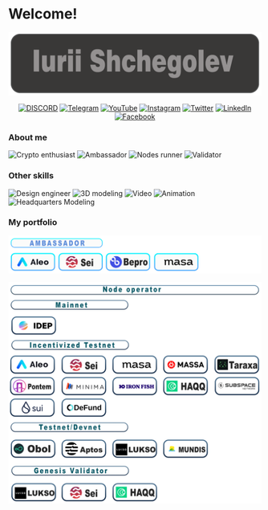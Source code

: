 # Welcome!
[![logo](https://github.com/ShchegolevYA/ShchegolevYA/blob/main/png/Iurii%20Shchegolev.png)](https://twitter.com/yashchegolev)

<div style="text-align: center;">
  
[![DISCORD](https://img.shields.io/badge/-DISCORD-373534?style=for-the-badge&logo=DISCORD&logoColor=27A0D9)](https://discord.com/channels/@me/985588161696649266)
[![Telegram](https://img.shields.io/badge/-Telegram-373534?style=for-the-badge&logo=telegram&logoColor=27A0D9)](https://t.me/yashchegolev)
[![YouTube](https://img.shields.io/badge/-YouTube-373534?style=for-the-badge&logo=YouTube&logoColor=FF0000)](https://www.youtube.com/channel/UCHJ7CHzWSxiN43U371hUpzQ)
[![Instagram](https://img.shields.io/badge/-Instagram-373534?style=for-the-badge&logo=instagram&logoColor=B4068E)](https://www.instagram.com/yashchegolev)
[![Twitter](https://img.shields.io/badge/-Twitter-373534?style=for-the-badge&logo=Twitter&logoColor=1C9DEB)](https://twitter.com/yashchegolev)
[![LinkedIn](https://img.shields.io/badge/-LinkedIn-373534?style=for-the-badge&logo=linkedin&logoColor=007BB6)](https://www.linkedin.com/in/iurii-shchegolev-a88b0bb8)
[![Facebook](https://img.shields.io/badge/-Facebook-373534?style=for-the-badge&logo=Facebook&logoColor=1195F5)](https://www.facebook.com/yashchegolev)
  
</div>

### About me 
![Crypto enthusiast](https://img.shields.io/badge/-Crypto_enthusiast-969191)
![Ambassador](https://img.shields.io/badge/-Ambassador-969191)
![Nodes runner](https://img.shields.io/badge/-Nodes_runner-969191)
![Validator](https://img.shields.io/badge/-Validator-969191)

### Other skills 

![Design engineer](https://img.shields.io/badge/-Design_engineer-969191)
![3D modeling](https://img.shields.io/badge/-3D_modeling-969191)
![Video](https://img.shields.io/badge/-Video-969191)
![Animation](https://img.shields.io/badge/-Animation-969191)
![Headquarters Modeling](https://img.shields.io/badge/-Headquarters_Modeling-969191)

### My portfolio 




![Ambassador](https://github.com/ShchegolevYA/ShchegolevYA/blob/main/png/Ambassador.png)


![Nodes](https://github.com/ShchegolevYA/ShchegolevYA/blob/main/png/Nodes.png)
